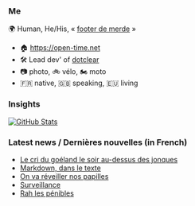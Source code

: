 ### Me

🌍 Human, He/His, « [footer de merde](https://open-time.net/post/2013/07/17/La-veritable-histoire-du-Footer-de-merde-) » 
* 🏠 https://open-time.net 
* 🛠️ Lead dev' of [dotclear](https://git.dotclear.org/dev/dotclear)
* 📷 photo, 🚲 vélo, 🏍️ moto 
* 🇫🇷 native, 🇬🇧 speaking, 🇪🇺 living

### Insights

[![GitHub Stats](https://github-readme-stats-sigma-five.vercel.app/api?username=franck-paul)](https://github.com/franck-paul)

### Latest news / Dernières nouvelles (in French)

<!-- BLOG-POST-LIST:START -->
- [Le cri du goéland le soir au-dessus des jonques](https://open-time.net/post/2025/05/24/Le-cri-du-goeland-le-soir-au-dessus-des-jonques)
- [Markdown, dans le texte](https://open-time.net/post/2025/05/23/Markdown-dans-le-texte)
- [On va réveiller nos papilles](https://open-time.net/post/2025/05/22/On-va-reveiller-nos-papilles)
- [Surveillance](https://open-time.net/post/2025/05/21/Surveillance)
- [Rah les pénibles](https://open-time.net/post/2025/05/20/Rah-les-penibles)
<!-- BLOG-POST-LIST:END -->
